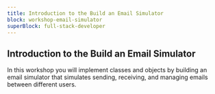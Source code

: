 ```yaml
---
title: Introduction to the Build an Email Simulator
block: workshop-email-simulator
superBlock: full-stack-developer
---
```


## Introduction to the Build an Email Simulator

In this workshop you will implement classes and objects by building an email simulator that simulates sending, receiving, and managing emails between different users.
